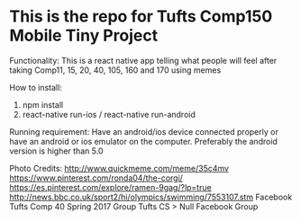 # This is the repo for Tufts Comp150 Mobile Tiny Project

Functionality: This is a react native app telling what people will feel after taking Comp11, 15, 20, 40, 105, 160 and 170 using memes

How to install:
1. npm install
2. react-native run-ios / react-native run-android

Running requirement:
Have an android/ios device connected properly or have an android or ios emulator on the computer.
Preferably the android version is higher than 5.0

Photo Credits:
http://www.quickmeme.com/meme/35c4mv
https://www.pinterest.com/ronda04/the-corgi/
https://es.pinterest.com/explore/ramen-9gag/?lp=true
http://news.bbc.co.uk/sport2/hi/olympics/swimming/7553107.stm
Facebook Tufts Comp 40 Spring 2017 Group
Tufts CS > Null Facebook Group
